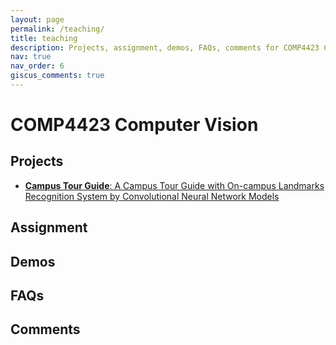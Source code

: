 ```yaml
---
layout: page
permalink: /teaching/
title: teaching
description: Projects, assignment, demos, FAQs, comments for COMP4423 Computer Vision course.
nav: true
nav_order: 6
giscus_comments: true
---
```


# COMP4423 Computer Vision

## Projects

- [**Campus Tour Guide**: A Campus Tour Guide with On-campus Landmarks Recognition System by Convolutional Neural Network Models](https://github.com/zhangwengyu999/Campus_Tour_Guide)

## Assignment

## Demos

## FAQs

## Comments

